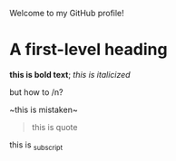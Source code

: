 Welcome to my GitHub profile!
# A first-level heading
**this is bold text**;
*this is italicized*

but how to /n?

~this is mistaken~

>this is quote

this is <sub>subscript</sub>
